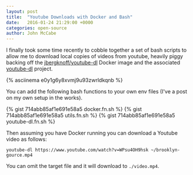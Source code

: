 ```yaml
---
layout: post
title:  "Youtube Downloads with Docker and Bash"
date:   2016-01-24 21:29:00 +0000
categories: open-source
author: John McCabe
---
```

I finally took some time recently to cobble together a set of bash scripts to allow me to download local copies of videos from youtube, heavily piggy backing off the [jbergknoff/youtube-dl](https://hub.docker.com/r/jbergknoff/youtube-dl/) Docker image and the associated [youtube-dl](https://github.com/rg3/youtube-dl) project.

{% asciinema e0y1g6y8xvmj9u93zwrldkqnb %}

You can add the following bash functions to your own env files (I've a post on my own setup in the works).

{% gist 714abb85af1e691e58a5 docker.fn.sh %}
{% gist 714abb85af1e691e58a5 utils.fn.sh %}
{% gist 714abb85af1e691e58a5 youtube-dl.fn.sh %}

Then assuming you have Docker running you can download a Youtube video as follows:

```
youtube-dl https://www.youtube.com/watch?v=WPsu4OH9hsk ~/brooklyn-gource.mp4
```

You can omit the target file and it will download to `./video.mp4`.
